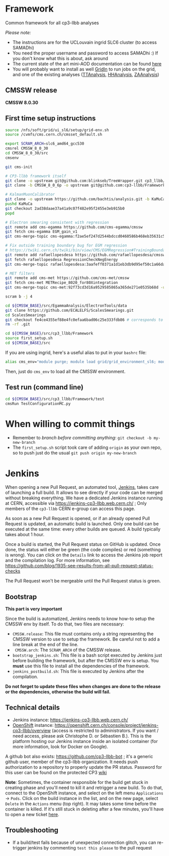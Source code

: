 # Framework
Common framework for all cp3-llbb analyses

*Please note:*
* The instructions are for the UCLouvain ingrid SLC6 cluster (to access SAMADhi)
* You need the proper username and password to access SAMADhi :) If you don't know what this is about, ask around
* The current state of the art mini-AOD documentation can be found [here](https://twiki.cern.ch/twiki/bin/view/CMSPublic/WorkBookMiniAOD2015)
* You will probably want to install as well [GridIn](https://github.com/cp3-llbb/GridIn) to run jobs on the grid, and one of the existing analyses ([TTAnalysis](https://github.com/cp3-llbb/TTAnalysis), [HHAnalysis](https://github.com/cp3-llbb/HHAnalysis), [ZAAnalysis](https://github.com/cp3-llbb/ZAAnalysis))

## CMSSW release

**CMSSW 8.0.30**

## First time setup instructions

```bash
source /nfs/soft/grid/ui_sl6/setup/grid-env.sh
source /cvmfs/cms.cern.ch/cmsset_default.sh

export SCRAM_ARCH=slc6_amd64_gcc530
cmsrel CMSSW_8_0_30
cd CMSSW_8_0_30/src
cmsenv

git cms-init

# CP3-llbb framework itself
git clone -o upstream git@github.com:blinkseb/TreeWrapper.git cp3_llbb/TreeWrapper
git clone -b CMSSW_8_0_6p -o upstream git@github.com:cp3-llbb/Framework.git cp3_llbb/Framework

# KalmanMuonCalibrator
git clone -o upstream https://github.com/bachtis/analysis.git -b KaMuCa_V4 KaMuCa 
pushd KaMuCa
git checkout 2ad38daae37a41a9c07f482e95f2455e3eb915b0
popd

# Electron smearing consistent with regression
git remote add cms-egamma https://github.com/cms-egamma/cmssw
git fetch cms-egamma EGM_gain_v1
git cms-merge-topic cms-egamma:f2ae5ef247d2544bdccd0460586b468eb35631c5 -u

# Fix outside training boundary bug for EGM regression
# https://twiki.cern.ch/twiki/bin/view/CMS/EGMRegression#TrainingBoundary
git remote add rafaellopesdesa https://github.com/rafaellopesdesa/cmssw
git fetch rafaellopesdesa RegressionCheckNegEnergy
git cms-merge-topic rafaellopesdesa:3aafeff0371a1d1eb3db9d95ef50c1a66da25690 -u

# MET filters
git remote add cms-met https://github.com/cms-met/cmssw
git fetch cms-met METRecipe_8020_for80Xintegration
git cms-merge-topic cms-met:92f73cd3d16a9529585865a365de271e0535b68d -u

scram b -j 4

cd ${CMSSW_BASE}/src/EgammaAnalysis/ElectronTools/data
git clone https://github.com/ECALELFS/ScalesSmearings.git
cd ScalesSmearings
git checkout fe4ce4355ef88e4fc0efaa6bad06c25e333fdb86 # corresponds to HEAD of branch Moriond17_gainSwitch_unc
rm -rf .git

cd ${CMSSW_BASE}/src/cp3_llbb/Framework
source first_setup.sh
cd ${CMSSW_BASE}/src
```

If you are using ingrid, here's a useful alias to put in your ``bashrc`` file:

```bash
alias cms_env="module purge; module load grid/grid_environment_sl6; module load crab/crab3; module load cms/cmssw;"
```

Then, just do ``cms_env`` to load all the CMSSW environment.

## Test run (command line)

```bash
cd ${CMSSW_BASE}/src/cp3_llbb/Framework/test
cmsRun TestConfigurationMC.py
```

# When willing to commit things
  * Remember to *branch before committing anything*: ```git checkout -b my-new-branch```
  * The ```first_setup.sh``` script took care of adding ```origin``` as your own repo, so to push just do the usual ```git push origin my-new-branch```

# Jenkins

When opening a new Pull Request, an automated tool, [Jenkins](https://jenkins-ci.org/), takes care of launching a full build. It allows to see directly if your code can be merged without breaking everything. We have a dedicated Jenkins instance running at CERN, accessible via https://jenkins-cp3-llbb.web.cern.ch/ ; Only members of the ``cp3-llbb`` CERN e-group can access this page.

As soon as a new Pull Request is opened, or if an already opened Pull Request is updated, an automatic build is launched. Only one build can be executed at the same time: every other builds are queued. A build typically takes about 1 hour.

Once a build is started, the Pull Request status on GitHub is updated. Once done, the status will either be green (the code compiles) or red (something is wrong). You can click on the ``Details`` link to access the Jenkins job report and the compilation log. For more information, see https://github.com/blog/1935-see-results-from-all-pull-request-status-checks

The Pull Request won't be mergeable until the Pull Request status is green.

## Bootstrap

**This part is very important**

Since the build is automatized, Jenkins needs to know how-to setup the CMSSW env by itself. To do that, two files are necessary:

 - ``CMSSW.release``: This file must contains only a string representing the CMSSW version to use to setup the framework. Be careful not to add a line break at the end of the line.
 - `` CMSSW.arch``: The ``SCRAM_ARCH`` of the CMSSW release.
 - ``bootstrap_jenkins.sh``: This file is a bash script executed by Jenkins just before building the framework, but after the CMSSW env is setup. You **must** use this file to install all the dependencies of the framework.
 - ``jenkins_postbuild.sh``: This file is executed by Jenkins after the compilation.

**Do not forget to update these files when changes are done to the release or the dependencies, otherwise the build will fail.**

## Technical details

 - Jenkins instance: https://jenkins-cp3-llbb.web.cern.ch/
 - [OpenShift](https://www.openshift.com/) instance: https://openshift.cern.ch/console/project/jenkins-cp3-llbb/overview (access is restricted to administrators. If you want / need access, please ask Christophe D. or Sébastien B.). This is the platform hosting our Jenkins instance inside an isolated container (for more information, look for Docker on Google).

A github bot also exists: https://github.com/cp3-llbb-bot ; it's a generic github user, member of the cp3-llbb organization. It needs push authorization to a repository to properly update the PR status. Password for this user can be found on the protected CP3 [wiki](https://cp3.irmp.ucl.ac.be/projects/cp3admin/wiki/UsersPage/Private/Physics/Exp/llbb)

**Note**: Sometimes, the container responsible for the build get stuck in creating phase and you'll need to kill it and retrigger a new build. To do that, connect to the OpenShift instance, and select on the left menu `Applications` → `Pods`. Click on the build instance in the list, and on the new page, select `Delete` in the `Actions` menu (top right). It may takes some time before the container is killed. If it's still stuck in deleting after a few minutes, you'll have to open a new ticket [here](https://cern.service-now.com/service-portal/service-element.do?name=PaaS-Web-App).

## Troubleshooting

  - If a build/test fails because of unexpected connection glitch, you can re-trigger jenkins by commenting `test this please` to the pull request
